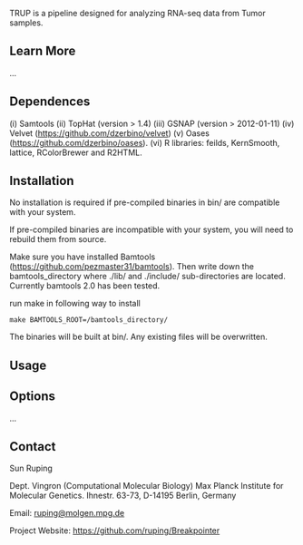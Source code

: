 TRUP is a pipeline designed for analyzing RNA-seq data from Tumor samples.


Learn More
---
...


Dependences
---
(i)   Samtools
(ii)  TopHat (version > 1.4)
(iii) GSNAP (version > 2012-01-11)
(iv)  Velvet (https://github.com/dzerbino/velvet)
(v)   Oases (https://github.com/dzerbino/oases).
(vi)  R libraries: feilds, KernSmooth, lattice, RColorBrewer and R2HTML.


Installation
---
No installation is required if pre-compiled binaries in bin/ are compatible with your system.

If pre-compiled binaries are incompatible with your system, you will need to rebuild them from source.

Make sure you have installed Bamtools (https://github.com/pezmaster31/bamtools). Then write down the bamtools_directory where ./lib/ and ./include/ sub-directories are located. Currently bamtools 2.0 has been tested.

run make in following way to install

	make BAMTOOLS_ROOT=/bamtools_directory/

The binaries will be built at bin/. Any existing files will be overwritten.


Usage
---




Options
---
...


Contact
---
Sun Ruping

Dept. Vingron (Computational Molecular Biology)
Max Planck Institute for Molecular Genetics. Ihnestr. 63-73, D-14195 Berlin, Germany

Email: ruping@molgen.mpg.de

Project Website: https://github.com/ruping/Breakpointer
